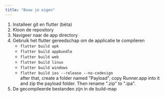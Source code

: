 ```yaml
---
title: "Bouw je eigen"
---
```


1. Installeer git en flutter (bèta)
2. Kloon de repository
3. Navigeer naar de app directory
4. Gebruik het flutter gereedschap om de applicatie te compileren
   - `flutter build apk`
   - `flutter build appbundle`
   - `flutter build web`
   - `flutter build linux`
   - `flutter build windows`
   - `flutter build ios --release --no-codesign`\
      after that, create a folder named "Payload", copy Runner.app into it and zip the payload folder. Then rename ".zip" to ".ipa".
5. De gecompileerde bestanden zijn in de build-map
